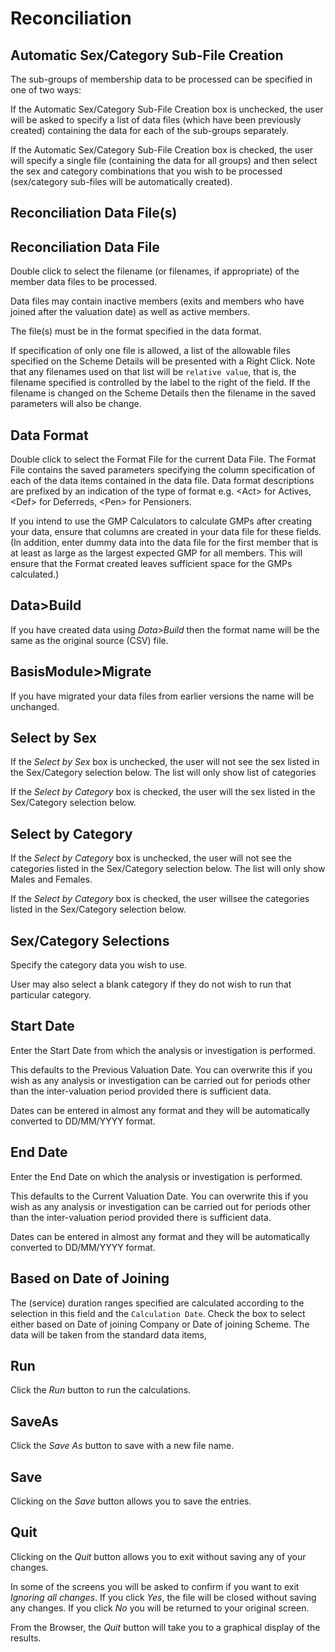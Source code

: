 # Reconciliation



## Automatic Sex/Category Sub-File Creation

The sub-groups of membership data to be processed can be specified in
one of two ways:

If the Automatic Sex/Category Sub-File Creation box is unchecked, the
user will be asked to specify a list of data files (which have been
previously created) containing the data for each of the sub-groups
separately.

If the Automatic Sex/Category Sub-File Creation box is checked, the user
will specify a single file (containing the data for all groups) and then
select the sex and category combinations that you wish to be processed
(sex/category sub-files will be automatically created).

## Reconciliation Data File(s)

## Reconciliation Data File

Double click to select the filename (or filenames, if appropriate) of
the member data files to be processed.

Data files may contain inactive members (exits and members who have
joined after the valuation date) as well as active members.

The file(s) must be in the format specified in the data format.

If specification of only one file is allowed, a list of the allowable
files specified on the Scheme Details will be presented with a Right
Click. Note that any filenames used on that list will be `relative
value`, that is, the filename specified is controlled by the label to
the right of the field. If the filename is changed on the Scheme Details
then the filename in the saved parameters will also be change.

## Data Format

Double click to select the Format File for the current Data File. The
Format File contains the saved parameters specifying the column
specification of each of the data items contained in the data file. Data
format descriptions are prefixed by an indication of the type of format
e.g. &lt;Act&gt; for Actives, &lt;Def&gt; for Deferreds, &lt;Pen&gt; for Pensioners.

If you intend to use the GMP Calculators to calculate GMPs after
creating your data, ensure that columns are created in your data file
for these fields. (In addition, enter dummy data into the data file for
the first member that is at least as large as the largest expected GMP
for all members. This will ensure that the Format created leaves
sufficient space for the GMPs calculated.)

## Data&gt;Build

If you have created data using _Data&gt;Build_ then the format name will
be the same as the original source (CSV) file.

## BasisModule&gt;Migrate

If you have migrated your data files from earlier versions the name will
be unchanged.

## Select by Sex

If the _Select by Sex_ box is unchecked, the user will not see the sex listed
in the Sex/Category selection below. The list will only show list of
categories

If the _Select by Category_ box is checked, the user will the sex listed in
the Sex/Category selection below.

## Select by Category

If the _Select by Category_ box is unchecked, the user will not see the
categories listed in the Sex/Category selection below. The list will
only show Males and Females.

If the _Select by Category_ box is checked, the user willsee the categories
listed in the Sex/Category selection below.

## Sex/Category Selections

Specify the category data you wish to use.

User may also select a blank category if they do not wish to run that
particular category.

## Start Date

Enter the Start Date from which the analysis or investigation is
performed.

This defaults to the Previous Valuation Date. You can overwrite this if
you wish as any analysis or investigation can be carried out for periods
other than the inter-valuation period provided there is sufficient data.

Dates can be entered in almost any format and they will be automatically
converted to DD/MM/YYYY format.

## End Date

Enter the End Date on which the analysis or investigation is performed.

This defaults to the Current Valuation Date. You can overwrite this if
you wish as any analysis or investigation can be carried out for periods
other than the inter-valuation period provided there is sufficient data.

Dates can be entered in almost any format and they will be automatically
converted to DD/MM/YYYY format.

## Based on Date of Joining

The (service) duration ranges specified are calculated according to the
selection in this field and the `Calculation Date`. Check the box to
select either based on Date of joining Company or Date of joining
Scheme. The data will be taken from the standard data items,

## Run

Click the _Run_ button to run the calculations.

## SaveAs

Click the _Save As_ button to save with a new file name.

## Save

Clicking on the _Save_ button allows you to save the entries.

## Quit

Clicking on the _Quit_ button allows you to exit without saving any of
your changes.

In some of the screens you will be asked to confirm if you want to exit
_Ignoring all changes_. If you click _Yes_, the file will be closed
without saving any changes. If you click _No_ you will be returned to your
original screen.

From the Browser, the _Quit_ button will take you to a graphical display
of the results.
